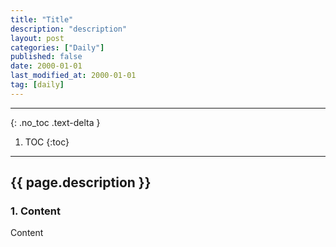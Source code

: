 ```yaml
---
title: "Title"
description: "description"
layout: post
categories: ["Daily"]
published: false
date: 2000-01-01
last_modified_at: 2000-01-01
tag: [daily]
---
```

---
{: .no_toc .text-delta }

1. TOC
{:toc}
---

<!-- 글의 제목은 ##
    나머지 큰 제목은 ###
    이후 나머지는 3개이상 -->

## {{ page.description }}

### 1. Content
Content
<br>
<br>